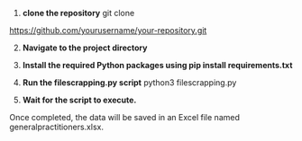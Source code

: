 1. **clone the repository**
git clone 

https://github.com/yourusername/your-repository.git

2. **Navigate to the project directory**

3. **Install the required Python packages using pip install requirements.txt**

4. **Run the filescrapping.py script**
  python3 filescrapping.py

5. **Wait for the script to execute.**

Once completed, the data will be saved in an Excel file named  
generalpractitioners.xlsx.
